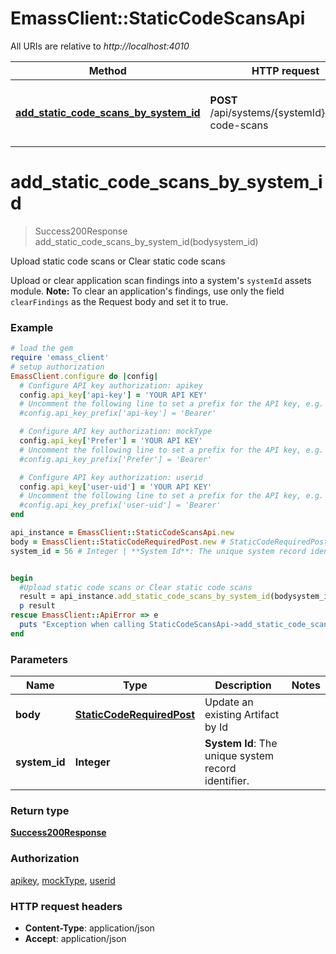 # EmassClient::StaticCodeScansApi

All URIs are relative to *http://localhost:4010*

Method | HTTP request | Description
------------- | ------------- | -------------
[**add_static_code_scans_by_system_id**](StaticCodeScansApi.md#add_static_code_scans_by_system_id) | **POST** /api/systems/{systemId}/static-code-scans | Upload static code scans or Clear static code scans

# **add_static_code_scans_by_system_id**
> Success200Response add_static_code_scans_by_system_id(bodysystem_id)

Upload static code scans or Clear static code scans

Upload or clear application scan findings into a system's `systemId` assets module.  **Note:** To clear an application's findings, use only the field `clearFindings` as the Request body and set it to true.

### Example
```ruby
# load the gem
require 'emass_client'
# setup authorization
EmassClient.configure do |config|
  # Configure API key authorization: apikey
  config.api_key['api-key'] = 'YOUR API KEY'
  # Uncomment the following line to set a prefix for the API key, e.g. 'Bearer' (defaults to nil)
  #config.api_key_prefix['api-key'] = 'Bearer'

  # Configure API key authorization: mockType
  config.api_key['Prefer'] = 'YOUR API KEY'
  # Uncomment the following line to set a prefix for the API key, e.g. 'Bearer' (defaults to nil)
  #config.api_key_prefix['Prefer'] = 'Bearer'

  # Configure API key authorization: userid
  config.api_key['user-uid'] = 'YOUR API KEY'
  # Uncomment the following line to set a prefix for the API key, e.g. 'Bearer' (defaults to nil)
  #config.api_key_prefix['user-uid'] = 'Bearer'
end

api_instance = EmassClient::StaticCodeScansApi.new
body = EmassClient::StaticCodeRequiredPost.new # StaticCodeRequiredPost | Update an existing Artifact by Id
system_id = 56 # Integer | **System Id**: The unique system record identifier.


begin
  #Upload static code scans or Clear static code scans
  result = api_instance.add_static_code_scans_by_system_id(bodysystem_id)
  p result
rescue EmassClient::ApiError => e
  puts "Exception when calling StaticCodeScansApi->add_static_code_scans_by_system_id: #{e}"
end
```

### Parameters

Name | Type | Description  | Notes
------------- | ------------- | ------------- | -------------
 **body** | [**StaticCodeRequiredPost**](StaticCodeRequiredPost.md)| Update an existing Artifact by Id | 
 **system_id** | **Integer**| **System Id**: The unique system record identifier. | 

### Return type

[**Success200Response**](Success200Response.md)

### Authorization

[apikey](../README.md#apikey), [mockType](../README.md#mockType), [userid](../README.md#userid)

### HTTP request headers

 - **Content-Type**: application/json
 - **Accept**: application/json



